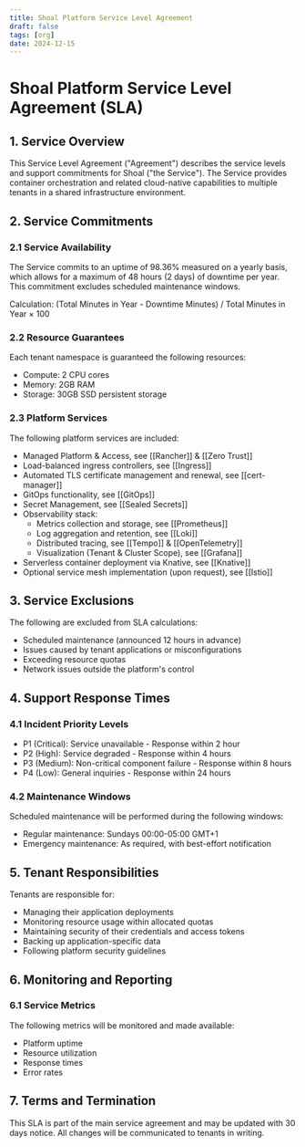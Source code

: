 ```yaml
---
title: Shoal Platform Service Level Agreement
draft: false
tags: [org]
date: 2024-12-15
---
```


# Shoal Platform Service Level Agreement (SLA)

## 1. Service Overview

This Service Level Agreement ("Agreement") describes the service levels and support commitments for Shoal ("the Service"). The Service provides container orchestration and related cloud-native capabilities to multiple tenants in a shared infrastructure environment.

## 2. Service Commitments

### 2.1 Service Availability

The Service commits to an uptime of 98.36% measured on a yearly basis, which allows for a maximum of 48 hours (2 days) of downtime per year. This commitment excludes scheduled maintenance windows.

Calculation: (Total Minutes in Year - Downtime Minutes) / Total Minutes in Year × 100

### 2.2 Resource Guarantees

Each tenant namespace is guaranteed the following resources:
- Compute: 2 CPU cores
- Memory: 2GB RAM
- Storage: 30GB SSD persistent storage

### 2.3 Platform Services

The following platform services are included:
- Managed Platform & Access, see [[Rancher]] & [[Zero Trust]]
- Load-balanced ingress controllers, see [[Ingress]]
- Automated TLS certificate management and renewal, see [[cert-manager]]
- GitOps functionality, see [[GitOps]]
- Secret Management, see [[Sealed Secrets]]
- Observability stack:
  - Metrics collection and storage, see [[Prometheus]]
  - Log aggregation and retention, see [[Loki]]
  - Distributed tracing, see [[Tempo]] & [[OpenTelemetry]]
  - Visualization (Tenant & Cluster Scope), see [[Grafana]]
- Serverless container deployment via Knative, see [[Knative]]
- Optional service mesh implementation (upon request), see [[Istio]]

## 3. Service Exclusions

The following are excluded from SLA calculations:
- Scheduled maintenance (announced 12 hours in advance)
- Issues caused by tenant applications or misconfigurations
- Exceeding resource quotas
- Network issues outside the platform's control

## 4. Support Response Times

### 4.1 Incident Priority Levels

- P1 (Critical): Service unavailable - Response within 2 hour
- P2 (High): Service degraded - Response within 4 hours
- P3 (Medium): Non-critical component failure - Response within 8 hours
- P4 (Low): General inquiries - Response within 24 hours

### 4.2 Maintenance Windows

Scheduled maintenance will be performed during the following windows:
- Regular maintenance: Sundays 00:00-05:00 GMT+1
- Emergency maintenance: As required, with best-effort notification

## 5. Tenant Responsibilities

Tenants are responsible for:
- Managing their application deployments
- Monitoring resource usage within allocated quotas
- Maintaining security of their credentials and access tokens
- Backing up application-specific data
- Following platform security guidelines

## 6. Monitoring and Reporting

### 6.1 Service Metrics

The following metrics will be monitored and made available:
- Platform uptime
- Resource utilization
- Response times
- Error rates

## 7. Terms and Termination

This SLA is part of the main service agreement and may be updated with 30 days notice. All changes will be communicated to tenants in writing.